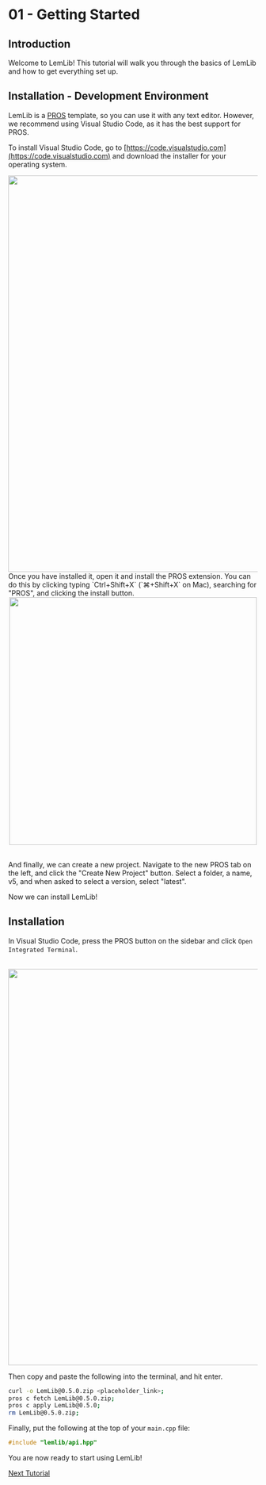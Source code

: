 # 01 - Getting Started

## Introduction

Welcome to LemLib! This tutorial will walk you through the basics of LemLib and how to get everything set up.

## Installation - Development Environment

LemLib is a [PROS](https://pros.cs.purdue.edu) template, so you can use it with any text editor. However, we recommend using Visual Studio Code, as it has the best support for PROS.

To install Visual Studio Code, go to [https://code.visualstudio.com](https://code.visualstudio.com) and download the installer for your operating system.

<img src="./assets/1_getting_started/download-visual-studio-code.png"  width="800">

<br>
Once you have installed it, open it and install the PROS extension. You can do this by clicking typing `Ctrl+Shift+X` (`⌘+Shift+X` on Mac), searching for "PROS", and clicking the install button.
<br>
<img src="./assets/1_getting_started/install-pros.png" height=500 style="display: block;margin-left: auto;margin-right: auto;">
<br>

And finally, we can create a new project. Navigate to the new PROS tab on the left, and click the "Create New Project" button. Select a folder, a name, v5, and when asked to select a version, select "latest".

Now we can install LemLib!
<br>

## Installation

In Visual Studio Code, press the PROS button on the sidebar and click `Open Integrated Terminal`.

<br>
<img src="./assets/1_getting_started/integrated_terminal.png" height=800 style="display: block;margin-left: auto;margin-right: auto;">

Then copy and paste the following into the terminal, and hit enter.
```bash
curl -o LemLib@0.5.0.zip <placeholder_link>;
pros c fetch LemLib@0.5.0.zip;
pros c apply LemLib@0.5.0;
rm LemLib@0.5.0.zip;
```

Finally, put the following at the top of your `main.cpp` file:
```cpp
#include "lemlib/api.hpp"
```

You are now ready to start using LemLib!

[Next Tutorial](2_setting_up_the_chassis.md)
